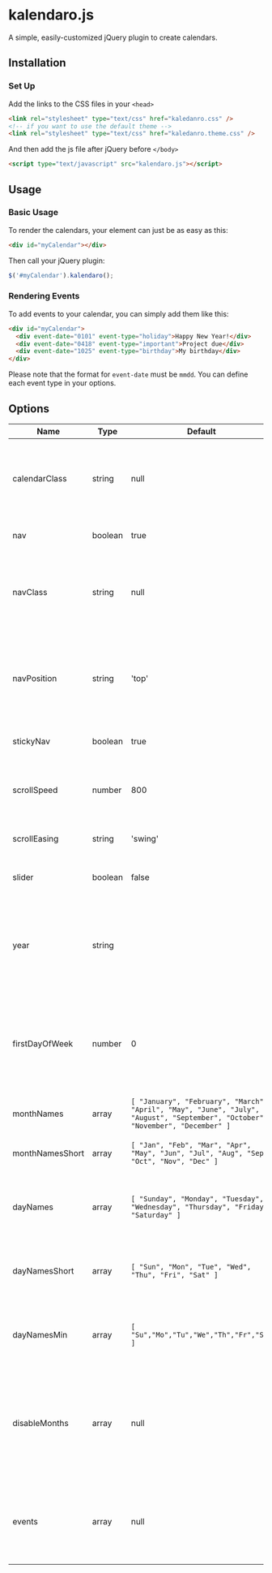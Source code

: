 # kalendaro.js
A simple, easily-customized jQuery plugin to create calendars.

## Installation
### Set Up
Add the links to the CSS files in your `<head> `
```html
<link rel="stylesheet" type="text/css" href="kaledanro.css" />
<!-- if you want to use the default theme -->
<link rel="stylesheet" type="text/css" href="kaledanro.theme.css" />
```
And then add the js file after jQuery before `</body>`
```html
<script type="text/javascript" src="kalendaro.js"></script>
```

## Usage
### Basic Usage
To render the calendars, your element can just be as easy as this:
```html
<div id="myCalendar"></div>
```
Then call your jQuery plugin:
```javascript
$('#myCalendar').kalendaro();
```
### Rendering Events
To add events to your calendar, you can simply add them like this:
```html
<div id="myCalendar">
  <div event-date="0101" event-type="holiday">Happy New Year!</div>
  <div event-date="0418" event-type="important">Project due</div>
  <div event-date="1025" event-type="birthday">My birthday</div>
</div>
```
Please note that the format for `event-date` must be `mmdd`. You can define each event type in your options.

## Options
| Name            | Type    | Default   | Description |
| --------------- | ------- | --------- | ----------- |
| calendarClass   | string  | null      | Custom class for calendars if you need. For example: `'.custom-calendar'` |
| nav             | boolean | true      | Enable months navbar |
| navClass        | string  | null      | Custom class for navbar if you need. For example: `'.custom-nav'` |
| navPosition     | string  | 'top'     | The position for your navbar. You can go with `'top'`, `'left'`, `'right'`, or `'bottom'`|
| stickyNav       | boolean | true      | Enable sticky navbar |
| scrollSpeed     | number  | 800       | The transition speed for scrolling to targeted month |
| scrollEasing    | string  | 'swing'   | animate() fallback easing |
| slider          | boolean | false     | Displaying calendars in slider style |
| year            | string  |           | The year for your calendars. Default setting is the current year. For example: `'2019'` |
| firstDayOfWeek  | number  | 0         | The first day of the week for your calendar. `0` equals to Sunday, `1` equals to Monday, etc. |
| monthNames      | array   | `[ "January", "February", "March", "April", "May", "June", "July", "August", "September", "October", "November", "December" ]`| The list of full month names |
| monthNamesShort | array   | `[ "Jan", "Feb", "Mar", "Apr", "May", "Jun", "Jul", "Aug", "Sep", "Oct", "Nov", "Dec" ]` | The list of abbreviated month names |
| dayNames        | array   | `[ "Sunday", "Monday", "Tuesday", "Wednesday", "Thursday", "Friday", "Saturday" ]` | The list of long day names, starting from Sunday |
| dayNamesShort   | array   | `[ "Sun", "Mon", "Tue", "Wed", "Thu", "Fri", "Sat" ]` | The list of abbreviated day names, starting from Sunday |
| dayNamesMin     | array   | `[ "Su","Mo","Tu","We","Th","Fr","Sa" ]` | The list of minimised day names, starting from Sunday |
| disableMonths   | array   | null      | Disable certain month(s) if you wish. For example: `[1, 10]` (hide January and October) |
| events          | array   | null      | Configure your calendar events settings. See examples below. |
